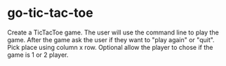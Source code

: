 # go-tic-tac-toe
 Create a TicTacToe game. The user will use the command line to play the game. After the game ask the user if they want to "play again" or "quit". Pick place using column x row. Optional allow the player to chose if the game is 1 or 2 player.
